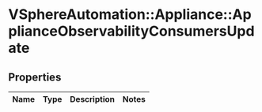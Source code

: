 # VSphereAutomation::Appliance::ApplianceObservabilityConsumersUpdate

## Properties
Name | Type | Description | Notes
------------ | ------------- | ------------- | -------------


